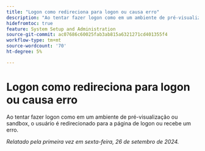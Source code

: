 ```yaml
---
title: "Logon como redireciona para logon ou causa erro"
description: "Ao tentar fazer logon como em um ambiente de pré-visualização ou sandbox, o usuário é redirecionado para a página de logon ou recebe um erro."
hidefromtoc: true
feature: System Setup and Administration
source-git-commit: ac07686c60025fab3ab815a6321271cd401355f4
workflow-type: tm+mt
source-wordcount: '70'
ht-degree: 5%

---
```



# Logon como redireciona para logon ou causa erro

Ao tentar fazer logon como em um ambiente de pré-visualização ou sandbox, o usuário é redirecionado para a página de logon ou recebe um erro.

_Relatado pela primeira vez em sexta-feira, 26 de setembro de 2024._
